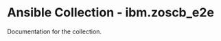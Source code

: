 <!-- #
# Copyright 2023 IBM Inc. All rights reserved
# SPDX-License-Identifier: Apache2.0
# -->
# Ansible Collection - ibm.zoscb_e2e

Documentation for the collection.
